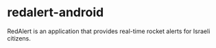 # redalert-android
RedAlert is an application that provides real-time rocket alerts for Israeli citizens.
